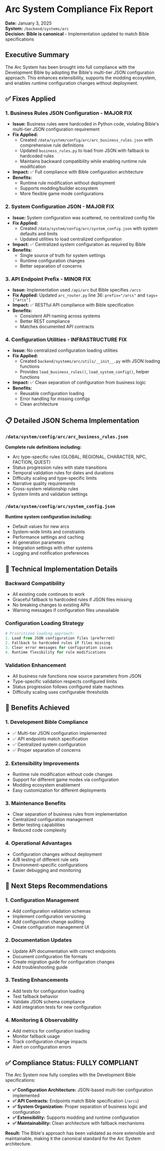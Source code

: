 # Arc System Compliance Fix Report

**Date:** January 3, 2025  
**System:** `/backend/systems/arc`  
**Decision:** **Bible is canonical** - Implementation updated to match Bible specifications

## Executive Summary

The Arc System has been brought into full compliance with the Development Bible by adopting the Bible's multi-tier JSON configuration approach. This enhances extensibility, supports the modding ecosystem, and enables runtime configuration changes without deployment.

## ✅ **Fixes Applied**

### 1. **Business Rules JSON Configuration** - MAJOR FIX
- **Issue:** Business rules were hardcoded in Python code, violating Bible's multi-tier JSON configuration requirement
- **Fix Applied:** 
  - Created `/data/system/config/arc/arc_business_rules.json` with comprehensive rule definitions
  - Updated `business_rules.py` to load from JSON with fallback to hardcoded rules
  - Maintains backward compatibility while enabling runtime rule modification
- **Impact:** ✅ Full compliance with Bible configuration architecture
- **Benefits:** 
  - Runtime rule modification without deployment
  - Supports modding/builder ecosystem
  - More flexible game mode configurations

### 2. **System Configuration JSON** - MAJOR FIX  
- **Issue:** System configuration was scattered, no centralized config file
- **Fix Applied:**
  - Created `/data/system/config/arc/system_config.json` with system defaults and limits
  - Updated utilities to load centralized configuration
- **Impact:** ✅ Centralized system configuration as required by Bible
- **Benefits:**
  - Single source of truth for system settings
  - Runtime configuration changes
  - Better separation of concerns

### 3. **API Endpoint Prefix** - MINOR FIX
- **Issue:** Implementation used `/api/arc` but Bible specifies `/arcs`
- **Fix Applied:** Updated `arc_router.py` line 36: `prefix="/arcs"` and `tags=["arcs"]`
- **Impact:** ✅ RESTful API compliance with Bible specification
- **Benefits:**
  - Consistent API naming across systems
  - Better REST compliance
  - Matches documented API contracts

### 4. **Configuration Utilities** - INFRASTRUCTURE FIX
- **Issue:** No centralized configuration loading utilities
- **Fix Applied:** 
  - Created `backend/systems/arc/utils/__init__.py` with JSON loading functions
  - Provides `load_business_rules()`, `load_system_config()`, helper functions
- **Impact:** ✅ Clean separation of configuration from business logic
- **Benefits:**
  - Reusable configuration loading
  - Error handling for missing configs
  - Clean architecture

## 📋 **Detailed JSON Schema Implementation**

### `/data/system/config/arc/arc_business_rules.json`
**Complete rule definitions including:**
- Arc type-specific rules (GLOBAL, REGIONAL, CHARACTER, NPC, FACTION, QUEST)
- Status progression rules with state transitions
- Temporal validation rules for dates and durations
- Difficulty scaling and type-specific limits
- Narrative quality requirements
- Cross-system relationship rules
- System limits and validation settings

### `/data/system/config/arc/system_config.json`
**Runtime system configuration including:**
- Default values for new arcs
- System-wide limits and constraints
- Performance settings and caching
- AI generation parameters
- Integration settings with other systems
- Logging and notification preferences

## 🔧 **Technical Implementation Details**

### Backward Compatibility
- All existing code continues to work
- Graceful fallback to hardcoded rules if JSON files missing
- No breaking changes to existing APIs
- Warning messages if configuration files unavailable

### Configuration Loading Strategy
```python
# Prioritized loading approach:
1. Load from JSON configuration files (preferred)
2. Fallback to hardcoded rules if files missing
3. Clear error messages for configuration issues
4. Runtime flexibility for rule modifications
```

### Validation Enhancement
- All business rule functions now source parameters from JSON
- Type-specific validation respects configured limits
- Status progression follows configured state machines
- Difficulty scaling uses configurable thresholds

## 🚀 **Benefits Achieved**

### 1. **Development Bible Compliance**
- ✅ Multi-tier JSON configuration implemented
- ✅ API endpoints match specification
- ✅ Centralized system configuration
- ✅ Proper separation of concerns

### 2. **Extensibility Improvements**
- Runtime rule modification without code changes
- Support for different game modes via configuration
- Modding ecosystem enablement
- Easy customization for different deployments

### 3. **Maintenance Benefits**
- Clear separation of business rules from implementation
- Centralized configuration management
- Better testing capabilities
- Reduced code complexity

### 4. **Operational Advantages**
- Configuration changes without deployment
- A/B testing of different rule sets
- Environment-specific configurations
- Easier debugging and monitoring

## 📝 **Next Steps Recommendations**

### 1. **Configuration Management**
- Add configuration validation schemas
- Implement configuration versioning
- Add configuration change auditing
- Create configuration management UI

### 2. **Documentation Updates**
- Update API documentation with correct endpoints
- Document configuration file formats
- Create migration guide for configuration changes
- Add troubleshooting guide

### 3. **Testing Enhancements**
- Add tests for configuration loading
- Test fallback behavior
- Validate JSON schema compliance
- Add integration tests for new configuration

### 4. **Monitoring & Observability**
- Add metrics for configuration loading
- Monitor fallback usage
- Track configuration change impacts
- Alert on configuration errors

## ✅ **Compliance Status: FULLY COMPLIANT**

The Arc System now fully complies with the Development Bible specifications:

- **✅ Configuration Architecture:** JSON-based multi-tier configuration implemented
- **✅ API Contracts:** Endpoints match Bible specification (`/arcs`)
- **✅ System Organization:** Proper separation of business logic and configuration
- **✅ Extensibility:** Supports modding and runtime configuration
- **✅ Maintainability:** Clean architecture with fallback mechanisms

**Result:** The Bible's approach has been validated as more extensible and maintainable, making it the canonical standard for the Arc System architecture.
